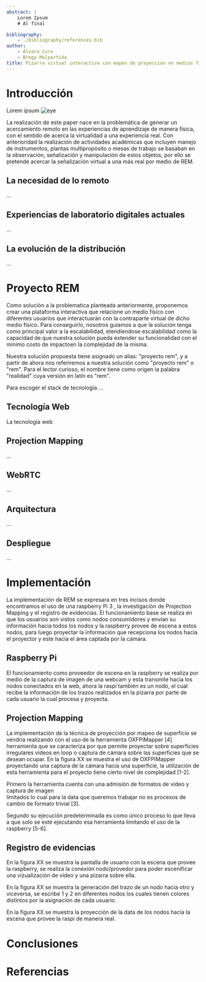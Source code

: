```yaml
---
abstract: |
    Lorem Ipsum
    # Al final

bibliography:
    - ./bibliography/references.bib
author:
    - Álvaro Curo
    - Bregy Malpartida
title: Pizarra virtual interactiva con mapeo de proyección en medios físicos y tecnología web
---
```


# Introducción

Lorem ipsum ![eye](./images/eye.png)

<!-- Un poco de motivación -->
<!-- Todo lo que queremos solucionar -->

La realización de este paper nace en la problemática de generar un acercamiento remoto en
las experiencias de aprendizaje de manera física, con el sentido de acerca la virtualidad a
una experiencia real. Con anterioridad la realización de actividades académicas que incluyen
manejo de instrumentos, plantas multipropósito o mesas de trabajo se basaban en la observación,
señalización y manipulación de estos objetos, por ello se pretende acercar la señalización
virtual a una más real por medio de REM.

## La necesidad de lo remoto

...

<!-- Año 2020 -->
<!-- Explicación de la problemática -->
<!-- La necesidad de los laboratorios virtuales -->

## Experiencias de laboratorio digitales actuales

...

<!-- Cuáles son las experiencias de laboratorio digitales actuales -->

## La evolución de la distribución

...

<!-- Porque usamos tecnología p2p (WebRTC) -->
<!-- Conceptos de open source -->

# Proyecto REM

Como solución a la problematica planteada anteriormente, proponemos crear una plataforma
interactiva que relacione un medio físico con diferentes usuarios que interactuarán con
la contraparte virtual de dicho medio físico. Para conseguirlo, nosotros guiamos a que
la solución tenga como principal valor a la escalabilidad, etendiendose escalabilidad
como la capacidad de que nuestra solución pueda extender su funcionalidad con el mínimo
costo de impactoen la complejidad de la misma.

Nuestra solución propuesta tiene asignado un alias: "proyecto rem", y a partir de ahora
nos referiremos a nuestra solución como "proyecto rem" o "rem". Para el lector curioso,
el nombre tiene como origen la palabra "realidad" cuya versión en latín es "rem".

Para escoger el stack de tecnología ...

## Tecnología Web

La tecnología web

## Projection Mapping

...

## WebRTC

...

## Arquitectura

...

## Despliegue

...

# Implementación

La implementación de REM se expresara en tres incisos donde encontramos el uso de una
raspberry Pi 3 , la investigación de Projection Mapping y el registro de evidencias.
El funcionamiento base se realiza en que los usuarios son vistos como nodos consumidores
y envían su información hacia todos los nodos y la raspberry provee de escena a estos nodos,
para luego proyectar la información que recepciona los nodos hacia el proyector y este
hacia el área captada por la cámara.

## Raspberry Pi

El funcionamiento como proveedor de escena en la raspberry se realiza por medio de la
captura de imagen de una webcam y esta transmite hacia los nodos conectados en la web, ahora
la raspi también es un nodo, el cual recibe la información de los trazos realizados en la
pizarra por parte de cada usuario la cual procesa y proyecta.

## Projection Mapping

La implementación de la técnica de proyección por mapeo de superficie se vendría realizando
con el uso de la herramienta OXFPiMapper [4] herramienta que se caracteriza por que permite
proyectar sobre superficies irregulares videos en loop o captura de cámara sobre las superficies
que se desean ocupar. En la figura XX se muestra el uso de OXFPiMapper proyectando una captura
de la cámara hacia una superficie, la utilización de esta herramienta para el proyecto tiene
cierto nivel de complejidad [1-2].

Primero la herramienta cuenta con una admisión de formatos de video y captura de imagen  
limitados lo cual para la data que queremos trabajar no es procesos de cambio de formato
trivial [3].

Segundo su ejecución predeterminada es como único proceso lo que lleva a que solo se esté
ejecutando esa herramienta limitando el uso de la raspberry [5-6].

## Registro de evidencias

En la figura XX se muestra la pantalla de usuario con la escena que provee la raspberry,
se realiza la conexión nodo/provedor para poder escenificar una vizualización de video y
una pizarra sobre ella.

En la figura XX se muestra la generación del trazo de un nodo hacia otro y viceversa, se
escribe 1 y 2 en diferentes nodos los cuales tienen colores distintos por la asignación de
cada usuario.

En la figura XX se muestra la proyección de la data de los nodos hacia la escena que provee
la raspi de manera real.

<!-- Imagenes y links del proyecto -->

# Conclusiones

# Referencias
